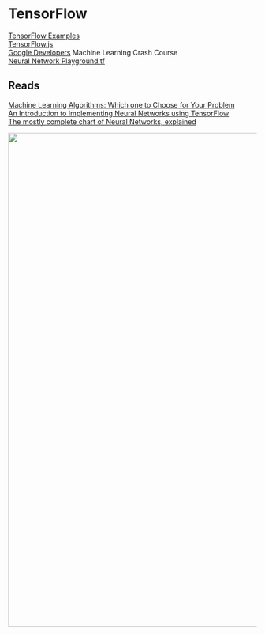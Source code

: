 # TensorFlow

[TensorFlow Examples](https://github.com/aymericdamien/TensorFlow-Examples)  
[TensorFlow.js](https://js.tensorflow.org/tutorials/)  
[Google Developers](https://developers.google.com/machine-learning/crash-course/ml-intro) Machine Learning Crash Course  
[Neural Network Playground tf](https://playground.tensorflow.org/#activation=linear&batchSize=16&dataset=circle&regDataset=reg-gauss&learningRate=0.03&regularizationRate=0&noise=10&networkShape=1,1&seed=0.55286&showTestData=false&discretize=false&percTrainData=90&x=true&y=true&xTimesY=false&xSquared=true&ySquared=false&cosX=false&sinX=false&cosY=false&sinY=false&collectStats=false&problem=regression&initZero=false&hideText=false)

## Reads
[Machine Learning Algorithms: Which one to Choose for Your Problem](https://blog.statsbot.co/machine-learning-algorithms-183cc73197c)  
[An Introduction to Implementing Neural Networks using TensorFlow](https://www.analyticsvidhya.com/blog/2016/10/an-introduction-to-implementing-neural-networks-using-tensorflow/)  
[The mostly complete chart of Neural Networks, explained](https://towardsdatascience.com/the-mostly-complete-chart-of-neural-networks-explained-3fb6f2367464)  
<p align="center"><img src="https://raw.githubusercontent.com/mayojich/TensorFlow/master/src/Chart%20of%20Neural%20Networks.png" width="650" height="1000" /></p>

